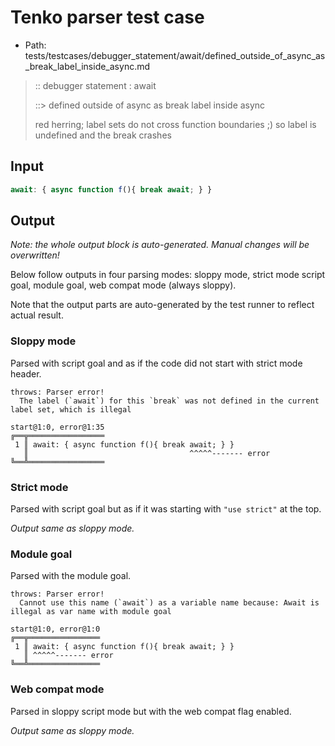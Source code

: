 # Tenko parser test case

- Path: tests/testcases/debugger_statement/await/defined_outside_of_async_as_break_label_inside_async.md

> :: debugger statement : await
>
> ::> defined outside of async as break label inside async
>
> red herring; label sets do not cross function boundaries ;) so label is undefined and the break crashes

## Input

`````js
await: { async function f(){ break await; } }
`````

## Output

_Note: the whole output block is auto-generated. Manual changes will be overwritten!_

Below follow outputs in four parsing modes: sloppy mode, strict mode script goal, module goal, web compat mode (always sloppy).

Note that the output parts are auto-generated by the test runner to reflect actual result.

### Sloppy mode

Parsed with script goal and as if the code did not start with strict mode header.

`````
throws: Parser error!
  The label (`await`) for this `break` was not defined in the current label set, which is illegal

start@1:0, error@1:35
╔══╦═════════════════
 1 ║ await: { async function f(){ break await; } }
   ║                                    ^^^^^------- error
╚══╩═════════════════

`````

### Strict mode

Parsed with script goal but as if it was starting with `"use strict"` at the top.

_Output same as sloppy mode._

### Module goal

Parsed with the module goal.

`````
throws: Parser error!
  Cannot use this name (`await`) as a variable name because: Await is illegal as var name with module goal

start@1:0, error@1:0
╔══╦════════════════
 1 ║ await: { async function f(){ break await; } }
   ║ ^^^^^------- error
╚══╩════════════════

`````


### Web compat mode

Parsed in sloppy script mode but with the web compat flag enabled.

_Output same as sloppy mode._
